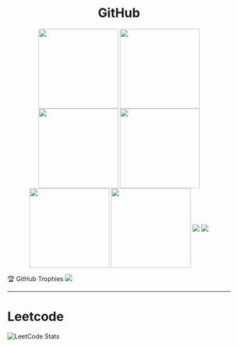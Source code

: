 <!-- GITHUB: 3.5K commits, 100+ PR, 230+ issues -->
<div align="center">
  <h1>GitHub</h1>
  <img align="center" src="http://github-profile-summary-cards.vercel.app/api/cards/stats?username=ptbdnr&theme=cobalt2" height="180em" />
  <img align="center" src="http://github-profile-summary-cards.vercel.app/api/cards/productive-time?username=ptbdnr&theme=cobalt2&utcOffset=8" height="180em" />
  <img align="center" src="http://github-profile-summary-cards.vercel.app/api/cards/profile-details?username=ptbdnr&theme=cobalt2" height="180em" />
  <img align="center" src="http://github-profile-summary-cards.vercel.app/api/cards/most-commit-language?username=ptbdnr&theme=cobalt2" height="180em" />
  <img align="center" src="http://github-profile-summary-cards.vercel.app/api/cards/repos-per-language?username=ptbdnr&theme=cobalt2" height="180em" />
  <img align="center" src="http://github-profile-summary-cards.vercel.app/api/cards/productive-time?username=ptbdnr&theme=cobalt2" height="180em" />
  <img align="center" src="https://github-readme-activity-graph.vercel.app/graph?username=ptbdnr&theme=synthwave-84" />
  <img align="center" src="https://githubunwrapped.com/ptbdnr" />
</div>

🏆 GitHub Trophies
![](https://github-profile-trophy.vercel.app/?username=ptbdnr&theme=radical&no-frame=false&no-bg=true&margin-w=4)


---

<!-- LEETCODE: 200+ easy, 150+ mediuma, 50+ hard -->
<div>
  <h1>Leetcode</h1>
  <img src="https://leetcard.jacoblin.cool/ptbdnr?font=Suwannaphum&ext=heatmap" alt="LeetCode Stats"/>
</div>
